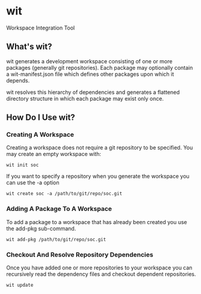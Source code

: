 # wit
Workspace Integration Tool

## What's wit?
wit generates a development workspace consisting of one or more packages (generally git repositories). Each package may optionally contain a wit-manifest.json file which defines other packages upon which it depends.

wit resolves this hierarchy of dependencies and generates a flattened directory structure in which each package may exist only once.

## How Do I Use wit?
### Creating A Workspace
Creating a workspace does not require a git repository to be specified. You may create an empty workspace with:

    wit init soc
 
If you want to specify a repository when you generate the workspace you can use the -a option

    wit create soc -a /path/to/git/repo/soc.git
 
### Adding A Package To A Workspace
To add a package to a workspace that has already been created you use the add-pkg sub-command.

    wit add-pkg /path/to/git/repo/soc.git
 
### Checkout And Resolve Repository Dependencies
Once you have added one or more repositories to your workspace you can recursively read the dependency files and checkout dependent repositories.

    wit update
 
